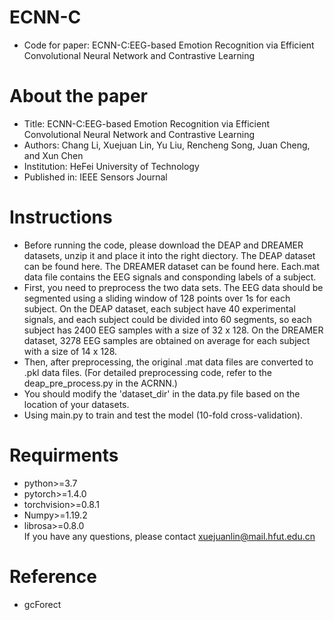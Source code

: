 # ECNN-C
* Code for paper: ECNN-C:EEG-based Emotion Recognition via Efficient Convolutional Neural Network and Contrastive Learning
# About the paper  
* Title: ECNN-C:EEG-based Emotion Recognition via Efficient Convolutional Neural Network and Contrastive Learning  
* Authors: Chang Li, Xuejuan Lin, Yu Liu, Rencheng Song, Juan Cheng, and Xun Chen  
* Institution: HeFei University of Technology   
* Published in: IEEE Sensors Journal  
# Instructions
* Before running the code, please download the DEAP and DREAMER datasets, unzip it and place it into the right diectory. The DEAP dataset can be found here. The DREAMER dataset can be found here. Each.mat data file contains the EEG signals and consponding labels of a subject. 
* First, you need to preprocess the two data sets. The EEG data should be segmented using a sliding window of 128 points over 1s for each subject. On the DEAP dataset, each subject have 40 experimental signals, and each subject could be divided into 60 segments, so each subject has 2400 EEG samples with a size of 32 x 128. On the DREAMER dataset, 3278 EEG samples are obtained on average for each subject with a size of 14 x 128.
* Then, after preprocessing, the original .mat data files are converted to .pkl data files. (For detailed preprocessing code, refer to the deap_pre_process.py in the ACRNN.)
* You should modify the 'dataset_dir' in the data.py file based on the location of your datasets.
* Using main.py to train and test the model (10-fold cross-validation).
# Requirments
* python>=3.7
* pytorch>=1.4.0
* torchvision>=0.8.1
* Numpy>=1.19.2
* librosa>=0.8.0  
If you have any questions, please contact xuejuanlin@mail.hfut.edu.cn
# Reference
* gcForect

